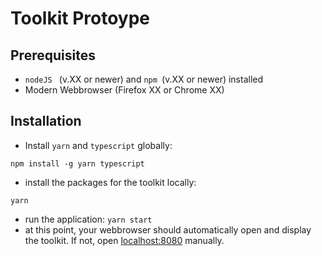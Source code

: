 # Toolkit Protoype
## Prerequisites
* ```nodeJS ``` (v.XX or newer) and ```npm ```(v.XX or newer) installed
* Modern Webbrowser (Firefox XX or Chrome XX)

## Installation
* Install ```yarn``` and ```typescript``` globally:
```
npm install -g yarn typescript
```

* install the packages for the toolkit locally:
```
yarn
```
* run the application:
```yarn start```
* at this point, your webbrowser should automatically open and display the toolkit. If not, open [localhost:8080](localhost:8080) manually.